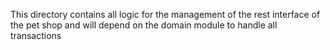 This directory contains all logic for the management of the rest interface of the pet shop and will depend on the domain module to handle all transactions
